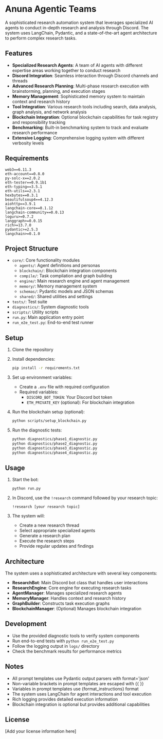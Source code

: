# Anuna Agentic Teams

A sophisticated research automation system that leverages specialized AI agents to conduct in-depth research and analysis through Discord. The system uses LangChain, Pydantic, and a state-of-the-art agent architecture to perform complex research tasks.

## Features

- **Specialized Research Agents**: A team of AI agents with different expertise areas working together to conduct research
- **Discord Integration**: Seamless interaction through Discord channels and threads
- **Advanced Research Planning**: Multi-phase research execution with brainstorming, planning, and execution stages
- **Memory Management**: Sophisticated memory system to maintain context and research history
- **Tool Integration**: Various research tools including search, data analysis, graph analysis, and network analysis
- **Blockchain Integration**: Optional blockchain capabilities for task registry and responsibility tracking
- **Benchmarking**: Built-in benchmarking system to track and evaluate research performance
- **Extensive Logging**: Comprehensive logging system with different verbosity levels

## Requirements

```
web3==6.11.3
eth-account==0.8.0
py-solc-x==2.0.2
eth-tester==0.9.1b1
eth-typing==3.5.1
eth-utils==2.3.1
hexbytes==0.3.1
beautifulsoup4==4.12.3
aiohttp==3.9.1
langchain-core==0.1.12
langchain-community==0.0.13
loguru>=0.7.2
langgraph>=0.0.15
rich>=13.7.0
pydantic>=2.5.3
langchain>=0.1.0
```

## Project Structure

- `core/`: Core functionality modules
  - `agents/`: Agent definitions and personas
  - `blockchain/`: Blockchain integration components
  - `compile/`: Task compilation and graph building
  - `engine/`: Main research engine and agent management
  - `memory/`: Memory management system
  - `schemas/`: Pydantic models and JSON schemas
  - `shared/`: Shared utilities and settings
- `tests/`: Test suite
- `diagnostics/`: System diagnostic tools
- `scripts/`: Utility scripts
- `run.py`: Main application entry point
- `run_e2e_test.py`: End-to-end test runner

## Setup

1. Clone the repository
2. Install dependencies:
   ```bash
   pip install -r requirements.txt
   ```
3. Set up environment variables:
   - Create a `.env` file with required configuration
   - Required variables:
     - `DISCORD_BOT_TOKEN`: Your Discord bot token
     - `ETH_PRIVATE_KEY` (optional): For blockchain integration

4. Run the blockchain setup (optional):
   ```bash
   python scripts/setup_blockchain.py
   ```

5. Run the diagnostic tests:
   ```bash
   python diagnostics/phase1_diagnostic.py
   python diagnostics/phase2_diagnostic.py
   python diagnostics/phase3_diagnostic.py
   python diagnostics/phase4_diagnostic.py
   ```

## Usage

1. Start the bot:
   ```bash
   python run.py
   ```

2. In Discord, use the `!research` command followed by your research topic:
   ```
   !research [your research topic]
   ```

3. The system will:
   - Create a new research thread
   - Select appropriate specialized agents
   - Generate a research plan
   - Execute the research steps
   - Provide regular updates and findings

## Architecture

The system uses a sophisticated architecture with several key components:

- **ResearchBot**: Main Discord bot class that handles user interactions
- **ResearchEngine**: Core engine for executing research tasks
- **AgentManager**: Manages specialized research agents
- **MemoryManager**: Handles context and research history
- **GraphBuilder**: Constructs task execution graphs
- **BlockchainManager**: (Optional) Manages blockchain integration

## Development

- Use the provided diagnostic tools to verify system components
- Run end-to-end tests with `python run_e2e_test.py`
- Follow the logging output in `logs/` directory
- Check the benchmark results for performance metrics

## Notes

- All prompt templates use Pydantic output parsers with format='json'
- Non-variable brackets in prompt templates are escaped with {{ }}
- Variables in prompt templates use {format_instructions} format
- The system uses LangChain for agent interactions and tool execution
- Rich logging provides detailed execution information
- Blockchain integration is optional but provides additional capabilities

## License

[Add your license information here]
